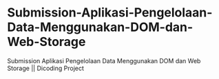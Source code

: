 # Submission-Aplikasi-Pengelolaan-Data-Menggunakan-DOM-dan-Web-Storage
Submission Aplikasi Pengelolaan Data Menggunakan DOM dan Web Storage || Dicoding Project
